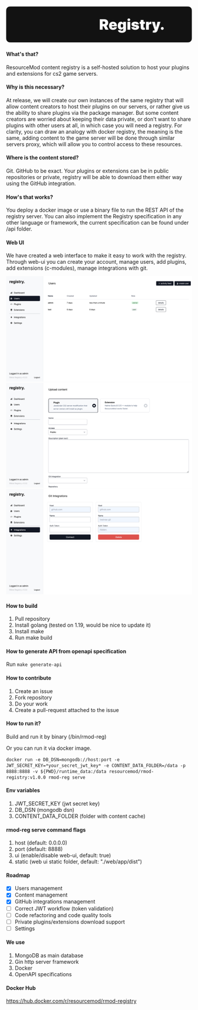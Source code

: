 ![Registry Logo](web/app/assets/logo.png)
#### What's that?
ResourceMod content registry is a self-hosted solution to host your plugins and extensions for cs2 game servers.

#### Why is this necessary?
At release, we will create our own instances of the same registry that will allow content creators to host their plugins on our servers, or rather give us the ability to share plugins via the package manager. But some content creators are worried about keeping their data private, or don't want to share plugins with other users at all, in which case you will need a registry. For clarity, you can draw an analogy with docker registry, the meaning is the same, adding content to the game server will be done through similar servers proxy, which will allow you to control access to these resources.

#### Where is the content stored?
Git. GitHub to be exact. Your plugins or extensions can be in public repositories or private, registry will be able to download them either way using the GitHub integration.

#### How's that works?
You deploy a docker image or use a binary file to run the REST API of the registry server. You can also implement the Registry specification in any other language or framework, the current specification can be found under /api folder.

#### Web UI
We have created a web interface to make it easy to work with the registry. Through web-ui you can create your account, manage users, add plugins, add extensions (c-modules), manage integrations with git.

![Users Page](examples/images/users.png "Users page")
![Upload content Page](examples/images/upload.png "Upload content Page")
![Git integration Page](examples/images/github.png "Git integration page")


#### How to build
1. Pull repository
2. Install golang (tested on 1.19, would be nice to update it)
3. Install make
4. Run make build

#### How to generate API from openapi specification
Run `make generate-api`

#### How to contribute
1. Create an issue
2. Fork repository
3. Do your work
4. Create a pull-request attached to the issue

#### How to run it?
Build and run it by binary (/bin/rmod-reg)

Or you can run it via docker image.
```
docker run -e DB_DSN=mongodb://host:port -e JWT_SECRET_KEY=*your_secret_jwt_key* -e CONTENT_DATA_FOLDER=/data -p 8888:8888 -v ${PWD}/runtime_data:/data resourcemod/rmod-registry:v1.0.0 rmod-reg serve 
```

#### Env variables
1. JWT_SECRET_KEY (jwt secret key)
2. DB_DSN (mongodb dsn)
3. CONTENT_DATA_FOLDER (folder with content cache)

#### rmod-reg serve command flags
1. host (default: 0.0.0.0)
2. port (default: 8888)
3. ui (enable/disable web-ui, default: true)
4. static (web ui static folder, default: "./web/app/dist")

#### Roadmap
- [x] Users management
- [x] Content management
- [x] GitHub integrations management
- [ ] Correct JWT workflow (token validation)
- [ ] Code refactoring and code quality tools
- [ ] Private plugins/extensions download support
- [ ] Settings

#### We use
1. MongoDB as main database
2. Gin http server framework
3. Docker
4. OpenAPI specifications

#### Docker Hub
https://hub.docker.com/r/resourcemod/rmod-registry